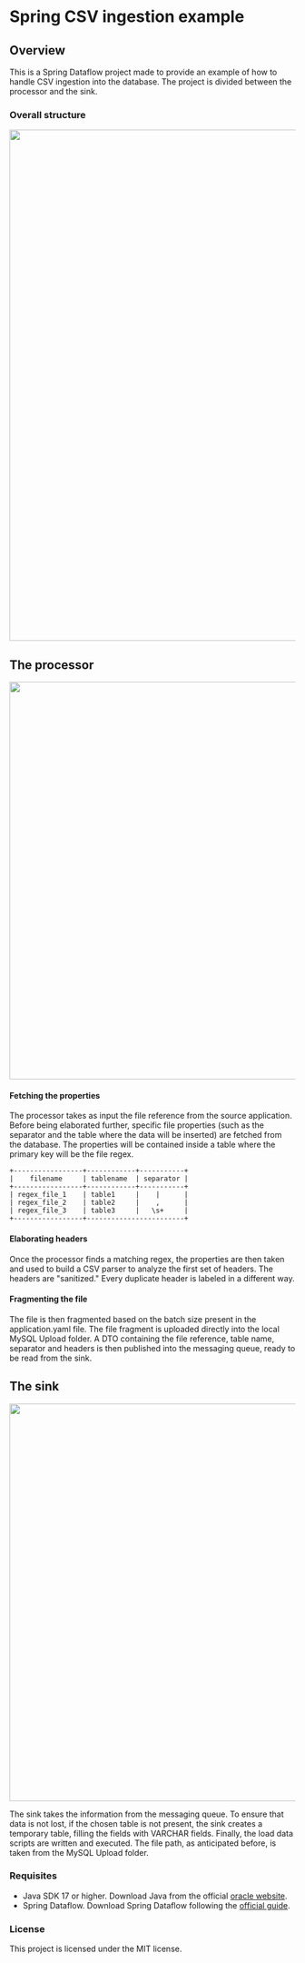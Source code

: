 # Spring CSV ingestion example
## Overview
This is a Spring Dataflow project made to provide an example of how to handle CSV ingestion into the database.
The project is divided between the processor and the sink.

### Overall structure
<img src="https://github.com/ikiwq/spring-dataflow-csv-ingestion/assets/110495658/50c80bb7-1f0f-4648-81f7-2e20079f811b" width="900"/>

## The processor
<img src="https://github.com/ikiwq/spring-dataflow-csv-ingestion/assets/110495658/31975dc2-fd4c-4cc8-a1dd-9fb0d6be1a06" width="700"/>

#### Fetching the properties
The processor takes as input the file reference from the source application. Before being elaborated further, specific file properties (such as the separator and the table where the data will be inserted) are fetched from the database.
The properties will be contained inside a table where the primary key will be the file regex.

```plaintext
+-----------------+------------+-----------+
|    filename     | tablename  | separator |
+-----------------+------------+-----------+
| regex_file_1    | table1     |    |      |
| regex_file_2    | table2     |    ,      |
| regex_file_3    | table3     |   \s+     |
+-----------------+------------------------+
```
#### Elaborating headers
Once the processor finds a matching regex, the properties are then taken and used to build a CSV parser to analyze the first set of headers. The headers are "sanitized." Every duplicate header is labeled in a different way.

#### Fragmenting the file
The file is then fragmented based on the batch size present in the application.yaml file. The file fragment is uploaded directly into the local MySQL Upload folder. A DTO containing the file reference, table name, separator and headers  is then published into the messaging queue, ready to be read from the sink.

## The sink
<img src="https://github.com/ikiwq/spring-dataflow-csv-ingestion/assets/110495658/bb135b1b-8a89-4be7-b5a8-46d2002e8e18" width="700"/>

The sink takes the information from the messaging queue. To ensure that data is not lost, if the chosen table is not present, the sink creates a temporary table, filling the fields with VARCHAR fields. Finally, the load data scripts are written and executed. The file path, as anticipated before, is taken from the MySQL Upload folder.

### Requisites
- Java SDK 17 or higher. Download Java from the official [oracle website](https://www.oracle.com/java/technologies/downloads/).
- Spring Dataflow. Download Spring Dataflow following the [official guide](https://dataflow.spring.io/docs/installation/).

### License
This project is licensed under the MIT license.

